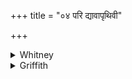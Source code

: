 +++
title = "०४ परि द्यावापृथिवी"

+++

<details><summary>Whitney</summary>

### Translation
4. About heaven-and-earth at once I went; I approached (*upa-sthā*) the  
first-born of righteousness (*ṛtá*), abiding in beings as speech in the  
speaker; eager (?) is he; is he not Agni (fire)?

### Notes
Of this verse, only the first pāda is found in VS. (xxxii. 12 **a**) and  
TA. (x. i. 4), VS. reading *itvā́* for *āyam,* and TA. having at the end  
*yanti sadyáḥ*. Ppp. has for first half *pari viśvā bhuvanāny āyam  
upācaṣṭe prathamajā ṛtasya,* and for **d** *dhāsraṁ neṣaṇa tveṣo agniḥ.*  
The accus. *vā́cam* in **c** suggests emendation to *-ṣṭhā́m*, in  
apposition with *prathamajā́m;* but then the comm. agrees with Ppp. in  
reading instead *-jās,* and emendation without any traceable sense to  
guide us is of no avail. The combination *bhuvaneṣṭhā́* (p. *-ne॰sthā́*)  
is noted under Prāt. ii. 94. In the *pada*-text of **b** is noted from  
our mss. no other reading than *úpa:* *atiṣṭhe;* but S PP. gives *úpa:*  
*ā॰tiṣṭhe*, and reports no various readings; as *ā॰tiṣṭhe* (without any  
accent) is an impossible form ⌊*Skt. Gr.* §1083 a⌋ this is perhaps  
simply a blunder in his text; the comm., with a minority of SPP's mss.,  
has *-tiṣṭhet.*
</details>

<details><summary>Griffith</summary>

I have gone forth around the earth and heaven, I have approached the first-born Son of Order. He, putting voice, as 'twere, within the speaker, stands in the world, he, verily is Agni.
</details>

